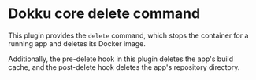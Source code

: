 # Dokku core delete command

This plugin provides the `delete` command, which stops the container for a
running app and deletes its Docker image.

Additionally, the pre-delete hook in this plugin deletes the app's build cache,
and the post-delete hook deletes the app's repository directory.

